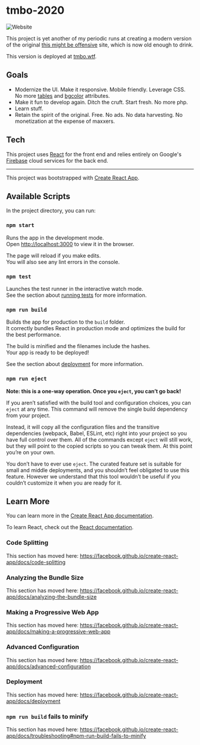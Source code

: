 # tmbo-2020

![Website](https://img.shields.io/website?label=tmbo.wtf&url=https%3A%2F%2Ftmbo.wtf)

This project is yet another of my periodic runs at creating a modern version of the original [this might be offensive](https://github.com/numist/this-might-be-offensive/) site, which is now old enough to drink.

This version is deployed at [tmbo.wtf](https://tmbo.wtf).

## Goals
* Modernize the UI. Make it responsive. Mobile friendly. Leverage CSS. No more [tables](https://github.com/numist/this-might-be-offensive/blob/1c4cc504b8cf3f2996e35ae5d86161ed19b5ad38/offensive/index.php#L442) and [bgcolor](https://github.com/numist/this-might-be-offensive/blob/1c4cc504b8cf3f2996e35ae5d86161ed19b5ad38/offensive/index.php#L178) attributes.
* Make it fun to develop again. Ditch the cruft. Start fresh. No more php.
* Learn stuff.
* Retain the spirit of the original. Free. No ads. No data harvesting. No monetization at the expense of maxxers.

## Tech
This project uses [React](https://reactjs.org) for the front end and relies entirely on Google's [Firebase](https://firebase.google.com/) cloud services for the back end.

---

This project was bootstrapped with [Create React App](https://github.com/facebook/create-react-app).

## Available Scripts

In the project directory, you can run:

### `npm start`

Runs the app in the development mode.<br />
Open [http://localhost:3000](http://localhost:3000) to view it in the browser.

The page will reload if you make edits.<br />
You will also see any lint errors in the console.

### `npm test`

Launches the test runner in the interactive watch mode.<br />
See the section about [running tests](https://facebook.github.io/create-react-app/docs/running-tests) for more information.

### `npm run build`

Builds the app for production to the `build` folder.<br />
It correctly bundles React in production mode and optimizes the build for the best performance.

The build is minified and the filenames include the hashes.<br />
Your app is ready to be deployed!

See the section about [deployment](https://facebook.github.io/create-react-app/docs/deployment) for more information.

### `npm run eject`

**Note: this is a one-way operation. Once you `eject`, you can’t go back!**

If you aren’t satisfied with the build tool and configuration choices, you can `eject` at any time. This command will remove the single build dependency from your project.

Instead, it will copy all the configuration files and the transitive dependencies (webpack, Babel, ESLint, etc) right into your project so you have full control over them. All of the commands except `eject` will still work, but they will point to the copied scripts so you can tweak them. At this point you’re on your own.

You don’t have to ever use `eject`. The curated feature set is suitable for small and middle deployments, and you shouldn’t feel obligated to use this feature. However we understand that this tool wouldn’t be useful if you couldn’t customize it when you are ready for it.

## Learn More

You can learn more in the [Create React App documentation](https://facebook.github.io/create-react-app/docs/getting-started).

To learn React, check out the [React documentation](https://reactjs.org/).

### Code Splitting

This section has moved here: https://facebook.github.io/create-react-app/docs/code-splitting

### Analyzing the Bundle Size

This section has moved here: https://facebook.github.io/create-react-app/docs/analyzing-the-bundle-size

### Making a Progressive Web App

This section has moved here: https://facebook.github.io/create-react-app/docs/making-a-progressive-web-app

### Advanced Configuration

This section has moved here: https://facebook.github.io/create-react-app/docs/advanced-configuration

### Deployment

This section has moved here: https://facebook.github.io/create-react-app/docs/deployment

### `npm run build` fails to minify

This section has moved here: https://facebook.github.io/create-react-app/docs/troubleshooting#npm-run-build-fails-to-minify

